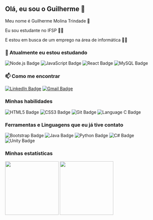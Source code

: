 
<!--
**Molina0127/Molina0127** is a ✨ _special_ ✨ repository because its `README.md` (this file) appears on your GitHub profile.

Here are some ideas to get you started:

- 🔭 I’m currently working on ...
- 🌱 I’m currently learning ...
- 👯 I’m looking to collaborate on ...
- 🤔 I’m looking for help with ...
- 💬 Ask me about ...
- 📫 How to reach me: ...
- 😄 Pronouns: ...
- ⚡ Fun fact: ...
-->

## Olá, eu sou o Guilherme 👋

Meu nome é Guilherme Molina Trindade 🧑

Eu sou estudante no IFSP 👨‍🎓 

E estou em busca de um emprego na área de informática 🧑‍💼

### 🌱 Atualmente eu estou estudando 

![Node.js Badge](https://img.shields.io/badge/Node.js-20232A?style=flat&logo=node.js&logoColor=43853D)
![JavaScript Badge](https://img.shields.io/badge/JavaScript-323330?style=flat&logo=javascript&logoColor=F7DF1E)
![React Badge](https://img.shields.io/badge/React-20232A?style=flat&logo=react&logoColor=61DAFB)
![MySQL Badge](https://img.shields.io/badge/MySQL-00000F?style=flat&logo=mysql&logoColor=white)

### 📫 Como me encontrar

[![LinkedIn Badge](https://img.shields.io/badge/LinkedIn-0077B5?style=flat&logo=linkedin&logoColor=white
)](https://www.linkedin.com/in/guilherme-molina-trindade/)
[![Gmail Badge](https://img.shields.io/badge/Gmail-D14836?style=flat&logo=gmail&logoColor=white
)](mailto:guimoltri@gmail.com)

### Minhas habilidades

![HTML5 Badge](https://img.shields.io/badge/HTML5-E34F26?style=flat&logo=html5&logoColor=white)
![CSS3 Badge](https://img.shields.io/badge/CSS3-1572B6?style=flat&logo=css3&logoColor=white)
![Git Badge](https://img.shields.io/badge/git-%23F05033.svg?style=flat&logo=git&logoColor=white)
![Language C Badge](https://img.shields.io/badge/C-00599C?style=flat&logo=c&logoColor=white)

### Ferramentas e Linguagens que eu já tive contato

![Bootstrap Badge](https://img.shields.io/badge/Bootstrap-563D7C?style=flat&logo=bootstrap&logoColor=white)
![Java Badge](https://img.shields.io/badge/Java-ED8B00?style=flat&logo=java&logoColor=white)
![Python Badge](https://img.shields.io/badge/Python-14354C?style=flat&logo=python&logoColor=white)
![C# Badge](https://img.shields.io/badge/C%23-239120?style=flat&logo=c-sharp&logoColor=white)
![Unity Badge](https://img.shields.io/badge/Unity-100000?style=flat&logo=unity&logoColor=white)

### Minhas estatísticas

  <div>
    <img align="center" height="175" src="https://github-readme-stats.vercel.app/api?username=Molina0127&show_icons=true&include_all_commits=true&count_private=true&theme=dark">
    <img align="center" height="175" src="https://github-readme-stats.vercel.app/api/top-langs/?username=Molina0127&theme=dark&layout=compact">
  </div>

<br>








